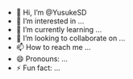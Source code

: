 - 👋 Hi, I’m @YusukeSD
- 👀 I’m interested in ...
- 🌱 I’m currently learning ...
- 💞️ I’m looking to collaborate on ...
- 📫 How to reach me ...
- 😄 Pronouns: ...
- ⚡ Fun fact: ...

<!---
YusukeSD/YusukeSD is a ✨ special ✨ repository because its `README.md` (this file) appears on your GitHub profile.
You can click the Preview link to take a look at your changes.
--->
